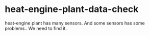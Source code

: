 # heat-engine-plant-data-check
heat-engine plant has many sensors. And some sensors has some problems.. We need to find it.
